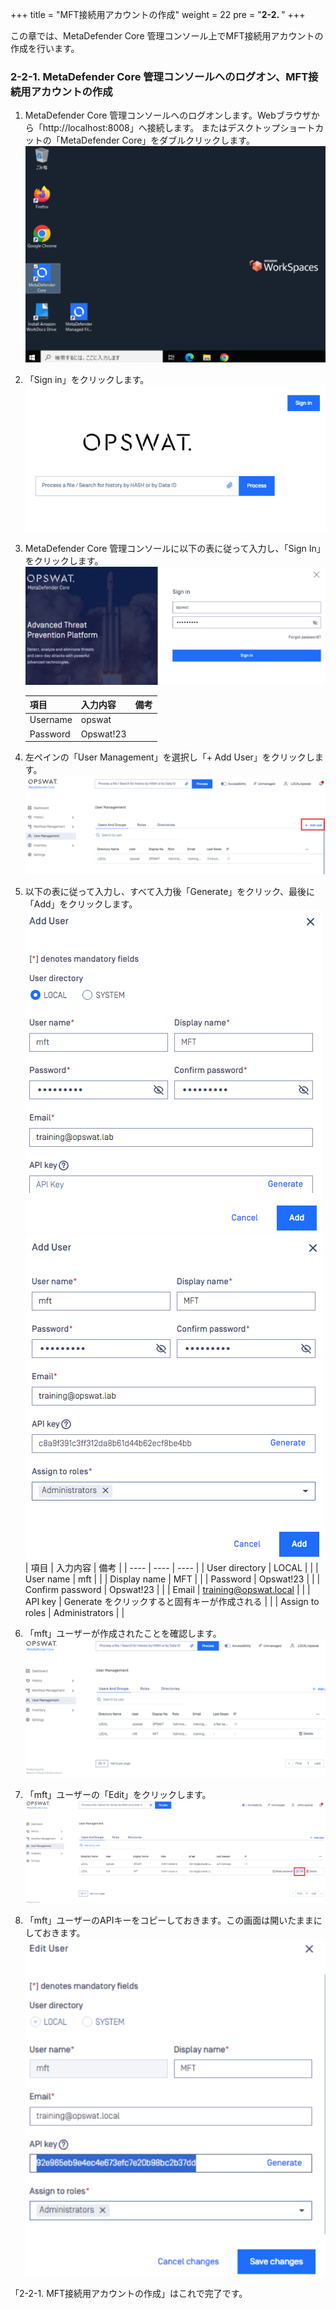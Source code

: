 +++
title = "MFT接続用アカウントの作成"
weight = 22
pre = "<b>2-2. </b>"
+++

この章では、MetaDefender Core 管理コンソール上でMFT接続用アカウントの作成を行います。

### 2-2-1. MetaDefender Core 管理コンソールへのログオン、MFT接続用アカウントの作成

1. MetaDefender Core 管理コンソールへのログオンします。Webブラウザから「http://localhost:8008」へ接続します。
またはデスクトップショートカットの「MetaDefender Core」をダブルクリックします。
    ![](/images/lab2/Kiosk000-01.PNG)
1. 「Sign in」をクリックします。
    ![](/images/lab2/Kiosk000-02.PNG)
1. MetaDefender Core 管理コンソールに以下の表に従って入力し、「Sign In」をクリックします。
    ![](/images/lab2/Kiosk000-03.PNG)
    
    | 項目 | 入力内容 | 備考 |
    | ---- | ---- | ---- |
    | Username | opswat | |
    | Password | Opswat!23 | |
    
1. 左ペインの「User Management」を選択し「+ Add User」をクリックします。
    ![](/images/lab2/Kiosk000-04.PNG)
1. 以下の表に従って入力し、すべて入力後「Generate」をクリック、最後に「Add」をクリックします。
    ![](/images/lab2/Kiosk002.PNG)
    ![](/images/lab2/Kiosk003.PNG)
    | 項目 | 入力内容 | 備考 |
    | ---- | ---- | ---- |
    | User directory | LOCAL | |
    | User name | mft | |
    | Display name | MFT | |
    | Password | Opswat!23 | |
    | Confirm password | Opswat!23 | |
    | Email | training@opswat.local | |
    | API key | Generate をクリックすると固有キーが作成される | |
    | Assign to roles | Administrators | |
    

1. 「mft」ユーザーが作成されたことを確認します。
    ![](/images/lab2/Kiosk004.PNG)

1. 「mft」ユーザーの「Edit」をクリックします。
    ![](/images/lab2/Kiosk000-05.PNG)

1. 「mft」ユーザーのAPIキーをコピーしておきます。この画面は開いたままにしておきます。
    ![](/images/lab2/Kiosk000-06.PNG)

「2-2-1. MFT接続用アカウントの作成」はこれで完了です。

